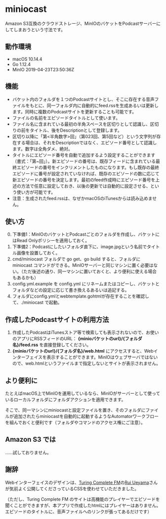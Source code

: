 # miniocast

Amazon S3互換のクラウドストレージ、MinIOのバケットをPodcastサーバーにしてしまおうという寸法です。

## 動作環境
+ macOS 10.14.4
+ Go 1.12.4
+ MinIO 2019-04-23T23:50:36Z

## 機能
+ バケット内のフォルダを１つのPodcastサイトとし、そこに存在する音声ファイルをもとに、同一フォルダ内に自動的にfeed.rssを生成あるいは更新します。同時に複数のPodcastサイトを更新することも可能です。
+ ファイルの名前をエピソードタイトルとして使います。
+ ファイル名に含まれている最初の半角スペースを区切りとして認識し、区切りの前をタイトル、後をDescriptionとして登録します。
+ 区切り以降に「第<半角数字>回」（第023回、第5回など）という文字列が存在する場合は、それをDescriptionではなく、エピソード番号として認識します。数字は全角ダメ、絶対。
+ タイトルにエピソード番号を自動で追加するよう設定することができます（書式：「第~回」）。新エピソードの番号は、既存フィードに含まれている最終エピソードの番号をインクリメントしたものになります。もし既存の最終エピソードに番号が設定されていなければ、既存のエピソードの数に応じて新エピソードの番号を決定します。最初のfeed作成時にエピソード番号を上述の方法で任意に設定しておき、以後の更新では自動的に設定させる、という使い方が可能です。
+ 注意：生成されたfeed.rssは、なぜかmacOSのiTunesからは読み込めません。

## 使い方
0. 下準備1：MinIOのバケットとPodcastごとのフォルダを作成し、バケットにはRead Onlyポリシーを適用しておく。
1. 下準備2：Podcastにしたいフォルダ直下に、image.jpgという名前でタイトル画像を設置しておく。
2. cmd/miniocast フォルダで go get、go build すると、フォルダに miniocast コマンドができる。MinIOサーバーと同じマシンに置く必要はない。（ただ後述の通り、同一マシンに置いておくと、より便利に使える場合もあるかも）
3. config.yml.example を config.yml にリネームまたはコピーし、バケットとフォルダなどの設定に応じて書き換えるあるいは追記する。
4. フォルダにconfig.ymlとwebtemplate.gohtmlが存在することを確認して、./miniocast で起動。

## 作成したPodcastサイトの利用方法

1. 作成したPodcastはiTunesストア等で検索しても表示されないので、お使いのアプリにRSSフィードのURL：  **{minioバケットのurl}/{フォルダ名}/feed.rss** を直接登録してください。
2. **{minioバケットのurl}/{フォルダ名}/web.html** にアクセスすると、Webインターフェイスを表示することができます。MinIOはウェブサーバではないので、web.htmlというファイルまで指定しないとサイトが表示されません。

## より便利に

たとえばmacOS上でMinIOを運用しているなら、MinIOがサーバーとして使っているローカルフォルダにフォルダアクションを適用できます。

そこで、同一マシンにminiocastと設定ファイルを置き、そのフォルダにファイルが追加されたらminiocastを自動的に起動するようなAutomatorワークフローを組んでおくと便利です（フォルダやコマンドのアクセス権にご注意）。

## Amazon S3 では

……試しておりません。

## 謝辞

Webインターフェイスのデザインは、[Turing Complete FM](https://turingcomplete.fm)の[Rui Ueyama](https://twitter.com/rui314)さんが気前よく公開してくださっているCSSを使わせていただきました。

（ただし、Turing Complete FM のサイトは高機能のプレイヤーでエピソードを聞くことができますが、本アプリで作成したhtmlにはプレイヤーはありません。エピソードのタイトルに、音声ファイルへのリンクが張ってあるだけです）